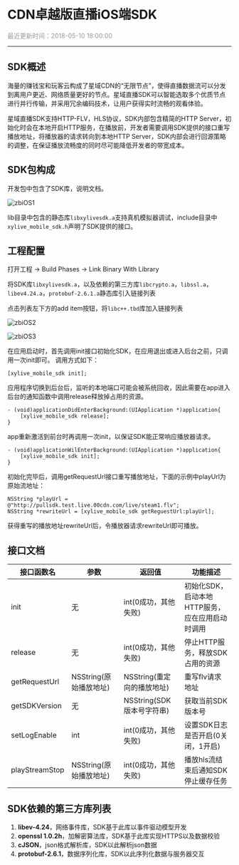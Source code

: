 # **CDN卓越版直播iOS端SDK**

<font color="#999999">最近更新时间：2018-05-10 18:00:00</font>

<hr class="page-header-hr"/>

## **SDK概述**

海量的赚钱宝和玩客云构成了星域CDN的“无限节点”，使得直播数据流可以分发到离用户更近、网络质量更好的节点。星域直播SDK可以智能选取多个优质节点进行并行传输，并采用冗余编码技术，让用户获得实时流畅的观看体验。
<br>

星域直播SDK支持HTTP-FLV，HLS协议，SDK内部包含精简的HTTP Server，初始化时会在本地开启HTTP服务，在播放前，开发者需要调用SDK提供的接口重写播放地址，将播放器的请求转向到本地HTTP Server，SDK内部会进行回源策略的调整，在保证播放流畅度的同时尽可能降低开发者的带宽成本。

## **SDK包构成**
开发包中包含了SDK库，说明文档。
<br>

![zbiOS1](/themes/daux/img/4/zb-iOS-1.png)

lib目录中包含的静态库`libxylivesdk.a`支持真机模拟器调试，include目录中`xylive_mobile_sdk.h`声明了SDK提供的接口。

## **工程配置**
打开工程 -> Build Phases -> Link Binary With Library<br>

将SDK库`libxylivesdk.a`，以及依赖的第三方库`libcrypto.a`，`libssl.a`，`libev4.24.a`，`protobuf-2.6.1.a`静态库引入链接列表
<br>

点击列表左下方的add item按钮，将`libc++.tbd`库加入链接列表
<br>

![zbiOS2](/themes/daux/img/4/zb-iOS-2.png)
<br>

![zbiOS3](/themes/daux/img/4/zb-iOS-3.png)
<br>

在应用启动时，首先调用init接口初始化SDK，在应用退出或进入后台之前，只调用一次init即可。
调用方式如下：

    [xylive_mobile_sdk init];

应用程序切换到后台后，监听的本地端口可能会被系统回收，因此需要在app进入后台的通知函数中调用release释放掉占用的资源。

    - (void)applicationDidEnterBackground:(UIApplication *)application{
        [xylive_mobile_sdk release];
    }
    
app重新激活到前台时再调用一次init，以保证SDK能正常响应播放器请求。

    - (void)applicationWilEnterBackground:(UIApplication *)application{
        [xylive_mobile_sdk init];
    }
    
初始化完毕后，调用getRequestUrl接口重写播放地址，下面的示例中playUrl为原始流地址：

    NSString *playUrl = @"http://pullsdk.test.live.00cdn.com/live/steam1.flv";
    NSString *rewriteUrl = [xylive_mobile_sdk getReguestUrl:playUrl];
    
获得重写的播放地址rewriteUrl后，令播放器请求rewriteUrl即可播放。

## **接口文档**

|接口函数名|参数|返回值|功能描述|
|--|--|--|--|
|init|无|int(0成功，其他失败)|初始化SDK，启动本地HTTP服务，应在应用启动时调用|
|release|无|int(0成功，其他失败)|停止HTTP服务，释放SDK占用的资源|
|getRequestUrl|NSString(原始播放地址)|NSString(重定向的播放地址)|重写flv请求地址|
|getSDKVersion|无|NSString(SDK版本号字符串)|获取当前SDK版本号|
|setLogEnable|int|int(0成功，其他失败)|设置SDK日志是否开启(0关闭，1开启)|
|playStreamStop|NSString(原始播放地址)|int(0成功，其他失败)|播放hls流结束后通知SDK停止缓存任务|

## **SDK依赖的第三方库列表**

1. **libev-4.24**，网络事件库，SDK基于此库以事件驱动模型开发
2. **openssl 1.0.2h**，加解密算法库，SDK基于此库实现HTTPS以及数据校验
3. **cJSON**，json格式解析库，SDK以此解析json数据
4. **protobuf-2.6.1**，数据序列化库，SDK以此序列化数据与服务器交互


    

